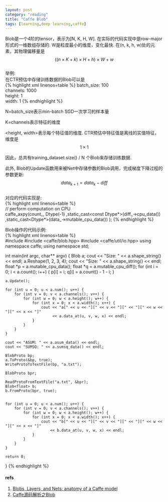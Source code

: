 ```yaml
---
layout: post
category: "reading"
title: "Caffe Blob"
tags: [learning,deep learning,caffe]
---    
```


Blob是一个4阶的tensor，表示为[N, K, H, W]. 在实际的代码实现中是row-major形式的一维数组存储的. W是粒度最小的维度，变化最快. 在(n, k, h, w)处的元素，其物理偏移量是$$((n\times K + k) \times H + h) \times W + w$$    
举例:   
在CTR预估中存储训练数据的Blob可以是    
{% highlight xml linenos=table %}
batch_size: 100   
channels: 1000   
height: 1   
width: 1
{% endhighlight %}    

N=batch_size表示min-batch SGD一次学习的样本量     

K=channels表示特征的维度       

<height, width>表示每个特征值的维度. CTR预估中特征值是离线的实值特征，维度是$$1 \times 1$$         

因此，总共有training_dataset.size() / N 个Blob来存储训练数据.    

此外, Blob的Update函数用来被Net中存储参数的Blob调用，完成梯度下降过程的参数更新:     
$$data_{k+1} = data_k - diff$$     
对应的代码实现是:    
{% highlight xml linenos=table %}    
// perform computation on CPU     
caffe_axpy<Dtype>(count_, Dtype(-1) 
			,static_cast<const Dtype*>(diff_->cpu_data())
			,static_cast<Dtype*>(data_->mutable_cpu_data())
		);
{% endhighlight %}     

Blob操作的代码示例:     
{% highlight xml linenos=table %}       
#include <vector>
#include <caffe/blob.hpp>
#include <caffe/util/io.hpp>
using namespace caffe;
using namespace std;

int main(int argc, char** argv) {
	Blob<float> a;
	cout << "Size: " << a.shape_string() << endl;
	a.Reshape(1, 2, 3, 4);
	cout << "Size: " << a.shape_string() << endl;
	float *p = a.mutable_cpu_data();
	float *q = a.mutable_cpu_diff();
	for (int i = 0; i < a.count(); i++) {
		p[i] = i;
		q[i] = a.count() - 1 - i;
	}

	a.Update();

	for (int u = 0; u < a.num(); u++) {
		for (int v = 0; v < a.channels(); v++) {
			for (int w = 0; w < a.height(); w++) {
				for (int x = 0; x < a.width(); x++) {
					cout << "a[" << u << "][" << v << "][" << "][" << w << "][" << x << "]" 
						 << a.data_at(u, v, w, x) << endl;
				}
			}
		}
	}

	cout << "ASUM: " << a.asum_data() << endl;
	cout << "SUMSQ: " << a.sumsq_data() << endl;

	BlobProto bp;
	a.ToProto(&bp, true);
	WriteProtoToTextFile(bp, "a.txt");

	BlobProto bpr;

	ReadProtoFromTextFile("a.txt", &bpr);
	Blob<float> b;
	b.FromProto(bpr, true);


	for (int u = 0; u < a.num(); u++) {
		for (int v = 0; v < a.channels(); v++) {
			for (int w = 0; w < a.height(); w++) {
				for (int x = 0; x < a.width(); x++) {
					cout << "b[" << u << "][" << v << "][" << "][" << w << "][" << x << "]"
						<< b.data_at(u, v, w, x) << endl;
				}
			}
		}
	}

	return 0;
}
{% endhighlight %}    



#### refs      
1. [Blobs, Layers, and Nets: anatomy of a Caffe model](http://caffe.berkeleyvision.org/tutorial/net_layer_blob.html)   
2. [Caffe源码解析之Blob](http://imbinwang.github.io/blog/inside-caffe-code-blob)

